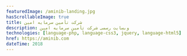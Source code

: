 ```yaml
---
featuredImage: /aminib-landing.jpg
hasScrollableImage: true
title: شرکت تأمین سرمایه امین
description: وبسایت رسمی شرکت تأمین سرمایه امین
technologies: [language-php, language-css3, jquery, language-html5]
href: https://aminib.com
dateTime: 2018
---
```

